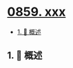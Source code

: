 # [0859. xxx](https://github.com/Tdahuyou/TNotes.leetcode/tree/main/notes/0859.%20xxx)

<!-- region:toc -->

- [1. 📝 概述](#1--概述)

<!-- endregion:toc -->

## 1. 📝 概述
